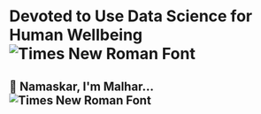 # Devoted to Use Data Science for Human Wellbeing ![Times New Roman Font](https://example.com/times-new-roman.png)
## 🙏 Namaskar, I'm Malhar... ![Times New Roman Font](https://example.com/times-new-roman.png)

<!---
MaxxCode8/MaxxCode8 is a ✨ special ✨ repository because its `README.md` (this file) appears on your GitHub profile.
You can click the Preview link to take a look at your changes.
--->

